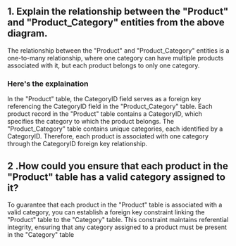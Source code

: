 ## 1. Explain the relationship between the "Product" and "Product_Category" entities from the above diagram.
The relationship between the "Product" and "Product_Category" entities is a one-to-many relationship, where one category can have multiple products associated with it, but each product belongs to only one category.
### Here's the explaination
In the "Product" table, the CategoryID field serves as a foreign key referencing the CategoryID field in the "Product_Category" table.
Each product record in the "Product" table contains a CategoryID, which specifies the category to which the product belongs.
The "Product_Category" table contains unique categories, each identified by a CategoryID.
Therefore, each product is associated with one category through the CategoryID foreign key relationship.

## 2 .How could you ensure that each product in the "Product" table has a valid category assigned to it?
To guarantee that each product in the "Product" table is associated with a valid category, you can establish a foreign key constraint linking the "Product" table to the "Category" table. This constraint maintains referential integrity, ensuring that any category assigned to a product must be present in the "Category" table

